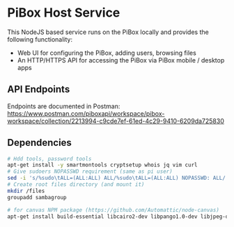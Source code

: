 # PiBox Host Service

This NodeJS based service runs on the PiBox locally and provides the following functionality:

- Web UI for configuring the PiBox, adding users, browsing files
- An HTTP/HTTPS API for accessing the PiBox via PiBox mobile / desktop apps

## API Endpoints

Endpoints are documented in Postman: https://www.postman.com/piboxapi/workspace/pibox-workspace/collection/2213994-c9cde7ef-61ed-4c29-9410-6209da725830

## Dependencies

```bash
# Hdd tools, password tools
apt-get install -y smartmontools cryptsetup whois jq vim curl
# Give sudoers NOPASSWD requirement (same as pi user)
sed -i 's/%sudo\tALL=(ALL:ALL) ALL/%sudo\tALL=(ALL:ALL) NOPASSWD: ALL/' /etc/sudoers
# Create root files directory (and mount it)
mkdir /files
groupadd sambagroup

# for canvas NPM package (https://github.com/Automattic/node-canvas)
apt-get install build-essential libcairo2-dev libpango1.0-dev libjpeg-dev libgif-dev librsvg2-dev
```
